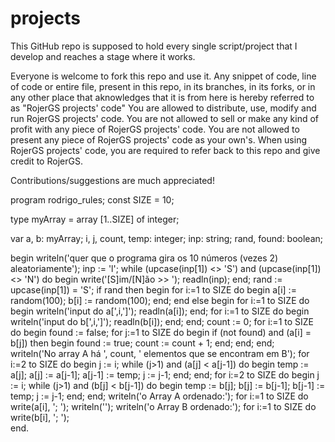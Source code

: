 projects
========

This GitHub repo is supposed to hold every single script/project that I develop and reaches a stage where it works.

Everyone is welcome to fork this repo and use it.
Any snippet of code, line of code or entire file, present in this repo, in its branches, in its forks,
or in any other place that aknowledges that it is from here is hereby referred to as "RojerGS projects' code"
You are allowed to distribute, use, modify and run RojerGS projects' code.
You are not allowed to sell or make any kind of profit with any piece of RojerGS projects' code.
You are not allowed to present any piece of RojerGS projects' code as your own's.
When using RojerGS projects' code, you are required to refer back to this repo and give credit to RojerGS.

Contributions/suggestions are much appreciated!

program rodrigo_rules;
const
	SIZE = 10;
	
type
	myArray = array [1..SIZE] of integer;
	
var
	a, b: myArray;
	i, j, count, temp: integer;
	inp: string;
	rand, found: boolean;
	
begin
	writeln('quer que o programa gira os 10 números (vezes 2) aleatoriamente');
	inp := 'l';
	while (upcase(inp[1]) <> 'S') and (upcase(inp[1]) <> 'N') do
	begin
	write('[S]im/[N]ão >> '); readln(inp);
	end;
	rand := upcase(inp[1]) = 'S';
	if rand then
	begin
		for i:=1 to SIZE do
		begin
			a[i] := random(100);
			b[i] := random(100);
		end;
	end
	else
	begin 
		for i:=1 to SIZE do
		begin
			writeln('input do a[',i,']');
		     readln(a[i]);
		end;
		for i:=1 to SIZE do
		begin
			writeln('input do b[',i,']');
		     readln(b[i]);
		end;
	end;
	count := 0;
	for i:=1 to SIZE do
	begin
		found := false;
		for j:=1 to SIZE do
		begin
			if (not found) and (a[i] = b[j]) then
			begin
				found := true;
				count := count + 1;
			end;
		end;
	end;	
	writeln('No array A há ', count, ' elementos que se encontram em B');
	for i:=2 to SIZE do
	begin
		j := i;
		while (j>1) and (a[j] < a[j-1]) do
		begin
			temp := a[j];
			a[j] := a[j-1];
			a[j-1] := temp;
			j := j-1;
		end;
	end;
	for i:=2 to SIZE do
	begin
		j := i;
		while (j>1) and (b[j] < b[j-1]) do
		begin
			temp := b[j];
			b[j] := b[j-1];
			b[j-1] := temp;
			j := j-1;
		end;
	end;
	writeln('o Array A ordenado:');
	for i:=1 to SIZE do
		write(a[i], '; ');
	writeln('');
	writeln('o Array B ordenado:');	
	for i:=1 to SIZE do
		write(b[i], '; ');	
end.
